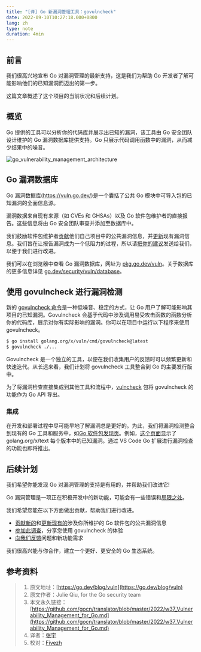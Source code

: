 ```yaml
---
title: "[译] Go 新漏洞管理工具：govulncheck"
date: 2022-09-10T10:27:18.000+0800
lang: zh
type: note
duration: 4min
---
```


## 前言

我们很高兴地宣布 Go 对漏洞管理的最新支持，这是我们为帮助 Go 开发者了解可能影响他们的已知漏洞而迈出的第一步。

这篇文章概述了这个项目的当前状况和后续计划。

## 概览

Go 提供的工具可以分析你的代码库并展示出已知的漏洞，该工具由 Go 安全团队设计维护的 Go 漏洞数据库提供支持。Go 只展示代码调用函数中的漏洞，从而减少结果中的噪音。

![go_vulnerability_management_architecture](https://image.pseudoyu.com/images/go_vulnerability_management_architecture.png)

## Go 漏洞数据库

Go 漏洞数据库(https://vuln.go.dev/)是一个囊括了公共 Go 模块中可导入包的已知漏洞的全面信息源。

漏洞数据来自现有来源（如 CVEs 和 GHSAs）以及 Go 软件包维护者的直接报告。这些信息将由 Go 安全团队审查并添加至数据库中。

我们鼓励软件包维护者[贡献](https://go.dev/s/vulndb-report-new)他们自己项目中的公共漏洞信息，并[更新](https://go.dev/s/vulndb-report-feedback)现有漏洞信息。我们旨在让报告漏洞成为一个低阻力的过程，所以请[把你的建议](https://golang.org/s/vuln-feedback)发送给我们，以便于我们进行改进。

我们可以在浏览器中查看 Go 漏洞数据库，网址为 [pkg.go.dev/vuln](https://pkg.go.dev/vuln)。关于数据库的更多信息详见 [go.dev/security/vuln/database](https://go.dev/security/vuln/database)。

## 使用 govulncheck 进行漏洞检测

新的 [govulncheck 命令](https://pkg.go.dev/golang.org/x/vuln/cmd/govulncheck)是一种低噪音、稳定的方式，让 Go 用户了解可能影响其项目的已知漏洞。Govulncheck 会基于代码中涉及调用易受攻击函数的函数分析你的代码库，展示对你有实际影响的漏洞。你可以在项目中运行以下程序来使用 govulncheck。

```bash
$ go install golang.org/x/vuln/cmd/govulncheck@latest
$ govulncheck ./...
```

Govulncheck 是一个独立的工具，以便在我们收集用户的反馈时可以频繁更新和快速迭代。从长远来看，我们计划将 govulncheck 工具整合到 Go 的主要发行版中。

为了将漏洞检查直接集成到其他工具和流程中，[vulncheck](https://pkg.go.dev/golang.org/x/vuln/vulncheck) 包将 govulncheck 的功能作为 Go API 导出。

### 集成

在开发和部署过程中尽可能早地了解漏洞总是更好的。为此，我们将漏洞检测整合到现有的 Go 工具和服务中，如[Go 软件包发现页](https://pkg.go.dev/)。例如，[这个页面](https://pkg.go.dev/golang.org/x/text?tab=versions)显示了 golang.org/x/text 每个版本中的已知漏洞。通过 VS Code Go 扩展进行漏洞检查的功能也即将推出。

## 后续计划

我们希望你能发现 Go 对漏洞管理的支持是有用的，并帮助我们改进它!

Go 漏洞管理是一项正在积极开发中的新功能，可能会有一些错误和[局限之处](https://pkg.go.dev/golang.org/x/vuln/cmd/govulncheck#hdr-Limitations)。

我们希望您能在以下方面做出贡献，帮助我们进行改进。

- [贡献新的](https://golang.org/s/vulndb-report-new)和[更新现有的](https://go.dev/s/vulndb-report-feedback)涉及你所维护的 Go 软件包的公共漏洞信息
- [参加此调查](https://golang.org/s/govulncheck-feedback)，分享您使用 govulncheck 的体验
- [向我们反馈](https://golang.org/s/vuln-feedback)问题和新功能需求

我们很高兴能与你合作，建立一个更好、更安全的 Go 生态系统。

## 参考资料

> 1. 原文地址：[https://go.dev/blog/vuln](https://go.dev/blog/vuln)
> 2. 原文作者：Julie Qiu, for the Go security team
> 3. 本文永久链接：[https://github.com/gocn/translator/blob/master/2022/w37_Vulnerability_Management_for_Go.md](https://github.com/gocn/translator/blob/master/2022/w37_Vulnerability_Management_for_Go.md)
> 4. 译者：[张宇](https://github.com/pseudoyu)
> 5. 校对：[Fivezh](https://github.com/fivezh)
